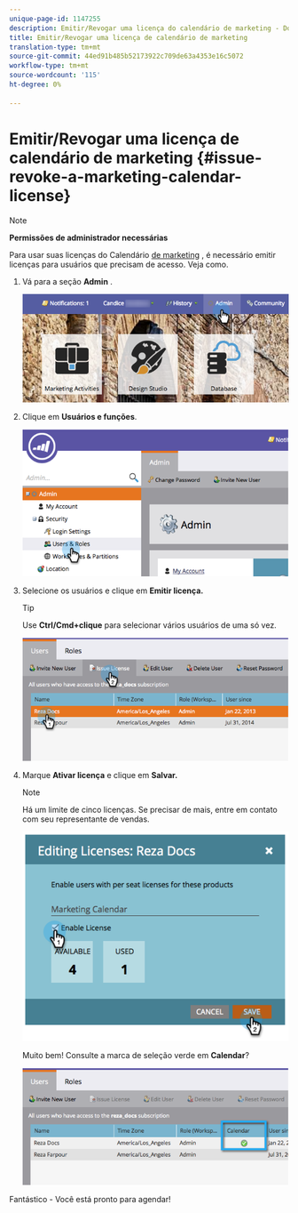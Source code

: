 ```yaml
---
unique-page-id: 1147255
description: Emitir/Revogar uma licença do calendário de marketing - Documentos do marketing - Documentação do produto
title: Emitir/Revogar uma licença de calendário de marketing
translation-type: tm+mt
source-git-commit: 44ed91b485b52173922c709de63a4353e16c5072
workflow-type: tm+mt
source-wordcount: '115'
ht-degree: 0%

---
```



# Emitir/Revogar uma licença de calendário de marketing {#issue-revoke-a-marketing-calendar-license}

>[!NOTE]
>
>**Permissões de administrador necessárias**

Para usar suas licenças do Calendário [de marketing](http://docs.marketo.com/display/docs/marketing+calendar) , é necessário emitir licenças para usuários que precisam de acesso. Veja como.

1. Vá para a seção **Admin** .

   ![](assets/adminhand.png)

1. Clique em **Usuários e funções**.

   ![](assets/2.png)

1. Selecione os usuários e clique em **Emitir licença.**

   >[!TIP]
   >
   >Use **Ctrl/Cmd+clique** para selecionar vários usuários de uma só vez.

   ![](assets/3.png)

1. Marque **Ativar licença** e clique em **Salvar.**

   >[!NOTE]
   >
   >Há um limite de cinco licenças. Se precisar de mais, entre em contato com seu representante de vendas.

   ![](assets/4.png)

   Muito bem! Consulte a marca de seleção verde em **Calendar**?

   ![](assets/5.png)

Fantástico - Você está pronto para agendar!
